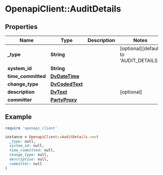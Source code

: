 # OpenapiClient::AuditDetails

## Properties

| Name | Type | Description | Notes |
| ---- | ---- | ----------- | ----- |
| **_type** | **String** |  | [optional][default to &#39;AUDIT_DETAILS&#39;] |
| **system_id** | **String** |  |  |
| **time_committed** | [**DvDateTime**](DvDateTime.md) |  |  |
| **change_type** | [**DvCodedText**](DvCodedText.md) |  |  |
| **description** | [**DvText**](DvText.md) |  | [optional] |
| **committer** | [**PartyProxy**](PartyProxy.md) |  |  |

## Example

```ruby
require 'openapi_client'

instance = OpenapiClient::AuditDetails.new(
  _type: null,
  system_id: null,
  time_committed: null,
  change_type: null,
  description: null,
  committer: null
)
```

